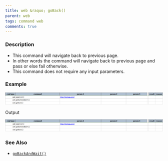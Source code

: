 ```yaml
---
title: web &raquo; goBack()
parent: web
tags: command web
comments: true
---
```



### Description

*   This command will navigate back to previous page.
*   In other words the command will navigate back to previous page and pass or else fail otherwise.
*   This command does not require any input parameters.  
      
    

### Example

![](image/goBack_01.png)

Output

![](image/goBack_02.png)

### See Also

*    [`goBackAndWait()`](goBackAndWait())